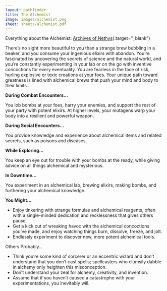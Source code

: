 ```yaml
---
layout: pathfinder
title: The Alchemist
image: images/alchemist.png
sheet: sheets/alchemist.pdf
---
```


Everything about the Alchemist: [Archives of Nethys](https://2e.aonprd.com/Classes.aspx?ID=56){:target="_blank"}

There’s no sight more beautiful to you than a strange brew bubbling in a beaker, and you consume your ingenious elixirs with abandon. You’re fascinated by uncovering the secrets of science and the natural world, and you’re constantly experimenting in your lab or on the go with inventive concoctions for every eventuality. You are fearless in the face of risk, hurling explosive or toxic creations at your foes. Your unique path toward greatness is lined with alchemical brews that push your mind and body to their limits.

**During Combat Encounters...**

You lob bombs at your foes, harry your enemies, and support the rest of your party with potent elixirs. At higher levels, your mutagens warp your body into a resilient and powerful weapon.

**During Social Encounters...**

You provide knowledge and experience about alchemical items and related secrets, such as poisons and diseases.

**While Exploring...**

You keep an eye out for trouble with your bombs at the ready, while giving advice on all things alchemical and mysterious.

**In Downtime...**

You experiment in an alchemical lab, brewing elixirs, making bombs, and furthering your alchemical knowledge.

**You Might...**

* Enjoy tinkering with strange formulas and alchemical reagents, often with a single-minded dedication and recklessness that gives others pause.
* Get a kick out of wreaking havoc with the alchemical concoctions you’ve made, and enjoy watching things burn, dissolve, freeze, and jolt.
* Endlessly experiment to discover new, more potent alchemical tools.

Others Probably...

* Think you’re some kind of sorcerer or an eccentric wizard and don’t understand that you don’t cast spells; spellcasters who clumsily dabble in alchemy only heighten this misconception.
* Don’t understand your zeal for alchemy, creativity, and invention.
* Assume that if you haven’t caused a catastrophe with your experimentations, you inevitably will.
